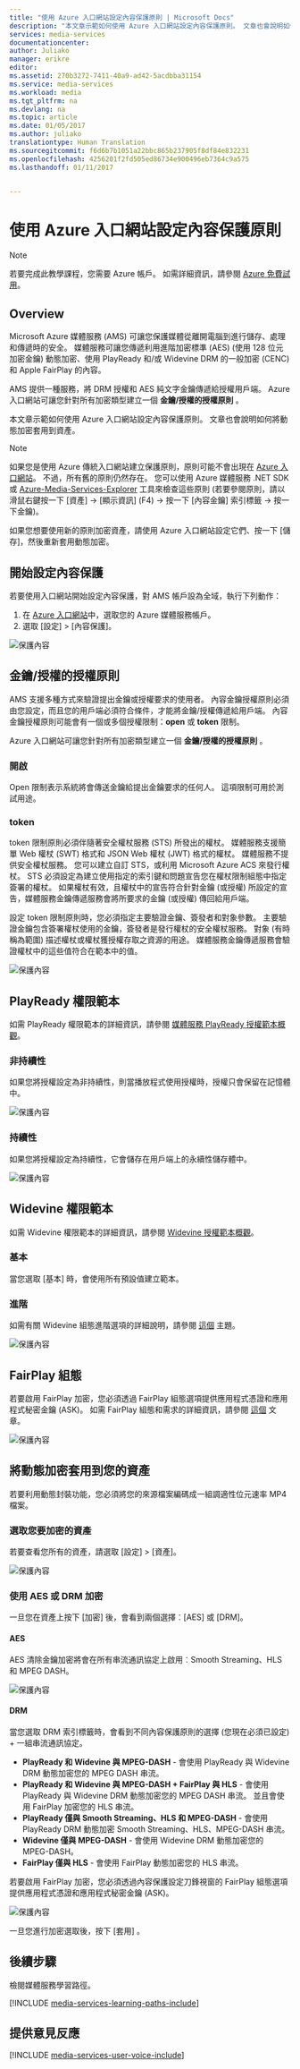 ```yaml
---
title: "使用 Azure 入口網站設定內容保護原則 | Microsoft Docs"
description: "本文章示範如何使用 Azure 入口網站設定內容保護原則。 文章也會說明如何啟用資產的動態加密。"
services: media-services
documentationcenter: 
author: Juliako
manager: erikre
editor: 
ms.assetid: 270b3272-7411-40a9-ad42-5acdbba31154
ms.service: media-services
ms.workload: media
ms.tgt_pltfrm: na
ms.devlang: na
ms.topic: article
ms.date: 01/05/2017
ms.author: juliako
translationtype: Human Translation
ms.sourcegitcommit: f6d6b7b1051a22bbc865b237905f8df84e832231
ms.openlocfilehash: 4256201f2fd505ed86734e900496eb7364c9a575
ms.lasthandoff: 01/11/2017


---
```

# <a name="configuring-content-protection-policies-using-the-azure-portal"></a>使用 Azure 入口網站設定內容保護原則
> [!NOTE]
> 若要完成此教學課程，您需要 Azure 帳戶。 如需詳細資訊，請參閱 [Azure 免費試用](https://azure.microsoft.com/pricing/free-trial/)。
> 
> 

## <a name="overview"></a>Overview
Microsoft Azure 媒體服務 (AMS) 可讓您保護媒體從離開電腦到進行儲存、處理和傳遞時的安全。 媒體服務可讓您傳遞利用進階加密標準 (AES) (使用 128 位元加密金鑰) 動態加密、使用 PlayReady 和/或 Widevine DRM 的一般加密 (CENC) 和 Apple FairPlay 的內容。 

AMS 提供一種服務，將 DRM 授權和 AES 純文字金鑰傳遞給授權用戶端。 Azure 入口網站可讓您針對所有加密類型建立一個 **金鑰/授權的授權原則** 。

本文章示範如何使用 Azure 入口網站設定內容保護原則。 文章也會說明如何將動態加密套用到資產。


> [!NOTE]
> 如果您是使用 Azure 傳統入口網站建立保護原則，原則可能不會出現在 [Azure 入口網站](https://portal.azure.com/)。 不過，所有舊的原則仍然存在。 您可以使用 Azure 媒體服務 .NET SDK 或 [Azure-Media-Services-Explorer](https://github.com/Azure/Azure-Media-Services-Explorer/releases) 工具來檢查這些原則 (若要參閱原則，請以滑鼠右鍵按一下 [資產] -> [顯示資訊] \(F4) -> 按一下 [內容金鑰] 索引標籤 -> 按一下金鑰)。 
> 
> 如果您想要使用新的原則加密資產，請使用 Azure 入口網站設定它們、按一下 [儲存]，然後重新套用動態加密。 
> 
> 

## <a name="start-configuring-content-protection"></a>開始設定內容保護
若要使用入口網站開始設定內容保護，對 AMS 帳戶設為全域，執行下列動作：

1. 在 [Azure 入口網站](https://portal.azure.com/)中，選取您的 Azure 媒體服務帳戶。
2. 選取 [設定] > [內容保護]。

![保護內容](./media/media-services-portal-content-protection/media-services-content-protection001.png)

## <a name="keylicense-authorization-policy"></a>金鑰/授權的授權原則
AMS 支援多種方式來驗證提出金鑰或授權要求的使用者。 內容金鑰授權原則必須由您設定，而且您的用戶端必須符合條件，才能將金鑰/授權傳遞給用戶端。 內容金鑰授權原則可能會有一個或多個授權限制：**open** 或 **token** 限制。

Azure 入口網站可讓您針對所有加密類型建立一個 **金鑰/授權的授權原則** 。

### <a name="open"></a>開啟
Open 限制表示系統將會傳送金鑰給提出金鑰要求的任何人。 這項限制可用於測試用途。 

### <a name="token"></a>token
token 限制原則必須伴隨著安全權杖服務 (STS) 所發出的權杖。 媒體服務支援簡單 Web 權杖 (SWT) 格式和 JSON Web 權杖 (JWT) 格式的權杖。 媒體服務不提供安全權杖服務。 您可以建立自訂 STS，或利用 Microsoft Azure ACS 來發行權杖。 STS 必須設定為建立使用指定的索引鍵和問題宣告您在權杖限制組態中指定簽署的權杖。 如果權杖有效，且權杖中的宣告符合針對金鑰 (或授權) 所設定的宣告，媒體服務金鑰傳遞服務會將所要求的金鑰 (或授權) 傳回給用戶端。

設定 token 限制原則時，您必須指定主要驗證金鑰、簽發者和對象參數。 主要驗證金鑰包含簽署權杖使用的金鑰，簽發者是發行權杖的安全權杖服務。 對象 (有時稱為範圍) 描述權杖或權杖獲授權存取之資源的用途。 媒體服務金鑰傳遞服務會驗證權杖中的這些值符合在範本中的值。

![保護內容](./media/media-services-portal-content-protection/media-services-content-protection002.png)

## <a name="playready-rights-template"></a>PlayReady 權限範本
如需 PlayReady 權限範本的詳細資訊，請參閱 [媒體服務 PlayReady 授權範本概觀](media-services-playready-license-template-overview.md)。

### <a name="non-persistent"></a>非持續性
如果您將授權設定為非持續性，則當播放程式使用授權時，授權只會保留在記憶體中。  

![保護內容](./media/media-services-portal-content-protection/media-services-content-protection003.png)

### <a name="persistent"></a>持續性
如果您將授權設定為持續性，它會儲存在用戶端上的永續性儲存體中。

![保護內容](./media/media-services-portal-content-protection/media-services-content-protection004.png)

## <a name="widevine-rights-template"></a>Widevine 權限範本
如需 Widevine 權限範本的詳細資訊，請參閱 [Widevine 授權範本概觀](media-services-widevine-license-template-overview.md)。

### <a name="basic"></a>基本
當您選取 [基本] 時，會使用所有預設值建立範本。

### <a name="advanced"></a>進階
如需有關 Widevine 組態進階選項的詳細說明，請參閱 [這個](media-services-widevine-license-template-overview.md) 主題。

![保護內容](./media/media-services-portal-content-protection/media-services-content-protection005.png)

## <a name="fairplay-configuration"></a>FairPlay 組態
若要啟用 FairPlay 加密，您必須透過 FairPlay 組態選項提供應用程式憑證和應用程式秘密金鑰 (ASK)。 如需 FairPlay 組態和需求的詳細資訊，請參閱 [這個](media-services-protect-hls-with-fairplay.md) 文章。

![保護內容](./media/media-services-portal-content-protection/media-services-content-protection006.png)

## <a name="apply-dynamic-encryption-to-your-asset"></a>將動態加密套用到您的資產
若要利用動態封裝功能，您必須將您的來源檔案編碼成一組調適性位元速率 MP4 檔案。

### <a name="select-an-asset-that-you-want-to-encrypt"></a>選取您要加密的資產
若要查看您所有的資產，請選取 [設定] > [資產]。

![保護內容](./media/media-services-portal-content-protection/media-services-content-protection007.png)

### <a name="encrypt-with-aes-or-drm"></a>使用 AES 或 DRM 加密
一旦您在資產上按下 [加密] 後，會看到兩個選擇︰[AES] 或 [DRM]。 

#### <a name="aes"></a>AES
AES 清除金鑰加密將會在所有串流通訊協定上啟用︰Smooth Streaming、HLS 和 MPEG DASH。

![保護內容](./media/media-services-portal-content-protection/media-services-content-protection008.png)

#### <a name="drm"></a>DRM
當您選取 DRM 索引標籤時，會看到不同內容保護原則的選擇 (您現在必須已設定) + 一組串流通訊協定。

* **PlayReady 和 Widevine 與 MPEG-DASH** - 會使用 PlayReady 與 Widevine DRM 動態加密您的 MPEG DASH 串流。
* **PlayReady 和 Widevine 與 MPEG-DASH + FairPlay 與 HLS** - 會使用 PlayReady 與 Widevine DRM 動態加密您的 MPEG DASH 串流。 並且會使用 FairPlay 加密您的 HLS 串流。
* **PlayReady 僅與 Smooth Streaming、HLS 和 MPEG-DASH** - 會使用 PlayReady DRM 動態加密 Smooth Streaming、HLS、MPEG-DASH 串流。
* **Widevine 僅與 MPEG-DASH** - 會使用 Widevine DRM 動態加密您的 MPEG-DASH。
* **FairPlay 僅與 HLS** - 會使用 FairPlay 動態加密您的 HLS 串流。

若要啟用 FairPlay 加密，您必須透過內容保護設定刀鋒視窗的 FairPlay 組態選項提供應用程式憑證和應用程式秘密金鑰 (ASK)。

![保護內容](./media/media-services-portal-content-protection/media-services-content-protection009.png)

一旦您進行加密選取後，按下 [套用] 。

## <a name="next-steps"></a>後續步驟
檢閱媒體服務學習路徑。

[!INCLUDE [media-services-learning-paths-include](../../includes/media-services-learning-paths-include.md)]

## <a name="provide-feedback"></a>提供意見反應
[!INCLUDE [media-services-user-voice-include](../../includes/media-services-user-voice-include.md)]


